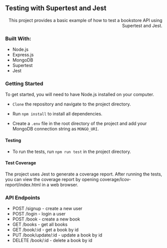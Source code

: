 <!-- About the Task -->

## Testing with Supertest and Jest

<p align="right">This project provides a basic example of how to test a bookstore API using Supertest and Jest.</p>

### Built With:

- Node.js
- Express.js
- MongoDB
- Supertest
- Jest


### Getting Started
<p>To get started, you will need to have Node.js installed on your computer.</p>

- `Clone` the repository and navigate to the project directory.

- Run `npm install` to install all dependencies.

- Create a `.env` file in the root directory of the project and add your MongoDB connection string as `MONGO_URI`.

#### Testing
- To run the tests, run `npm run test` in the project directory.


#### Test Coverage
<p>The project uses Jest to generate a coverage report. After running the tests, you can view the coverage report by opening coverage/lcov-report/index.html in a web browser.</p>

### API Endpoints
- POST /signup - create a new user
- POST /login - login a user
- POST /book - create a new book
- GET /books - get all books
- GET /book/:id - get a book by id
- PUT /book/update/:id - update a book by id
- DELETE /book/:id - delete a book by id